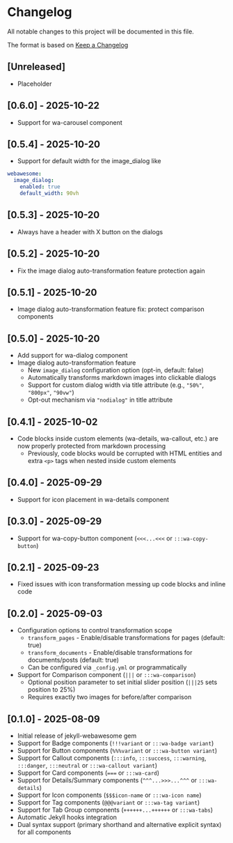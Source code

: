 # Changelog

All notable changes to this project will be documented in this file.

The format is based on [Keep a Changelog](https://keepachangelog.com/en/1.1.0/)

## [Unreleased]

- Placeholder

## [0.6.0] - 2025-10-22

- Support for wa-carousel component

## [0.5.4] - 2025-10-20

- Support for default width for the image_dialog like

```yaml
webawesome:
  image_dialog:
    enabled: true
    default_width: 90vh
```

## [0.5.3] - 2025-10-20

- Always have a header with X button on the dialogs

## [0.5.2] - 2025-10-20

- Fix the image dialog auto-transformation feature protection again

## [0.5.1] - 2025-10-20

- Image dialog auto-transformation feature fix: protect comparison components

## [0.5.0] - 2025-10-20

- Add support for wa-dialog component
- Image dialog auto-transformation feature
  - New `image_dialog` configuration option (opt-in, default: false)
  - Automatically transforms markdown images into clickable dialogs
  - Support for custom dialog width via title attribute (e.g., `"50%"`, `"800px"`, `"90vw"`)
  - Opt-out mechanism via `"nodialog"` in title attribute

## [0.4.1] - 2025-10-02

- Code blocks inside custom elements (wa-details, wa-callout, etc.) are now properly protected from markdown processing
  - Previously, code blocks would be corrupted with HTML entities and extra `<p>` tags when nested inside custom elements

## [0.4.0] - 2025-09-29

- Support for icon placement in wa-details component

## [0.3.0] - 2025-09-29

- Support for wa-copy-button component (`<<<...<<<` or `:::wa-copy-button`)

## [0.2.1] - 2025-09-23

- Fixed issues with icon transformation messing up code blocks and inline code

## [0.2.0] - 2025-09-03

- Configuration options to control transformation scope
  - `transform_pages` - Enable/disable transformations for pages (default: true)
  - `transform_documents` - Enable/disable transformations for documents/posts (default: true)
  - Can be configured via `_config.yml` or programmatically
- Support for Comparison component (`|||` or `:::wa-comparison`)
  - Optional position parameter to set initial slider position (`|||25` sets position to 25%)
  - Requires exactly two images for before/after comparison

## [0.1.0] - 2025-08-09

- Initial release of jekyll-webawesome gem
- Support for Badge components (`!!!variant` or `:::wa-badge variant`)
- Support for Button components (`%%%variant` or `:::wa-button variant`)
- Support for Callout components (`:::info`, `:::success`, `:::warning`, `:::danger`, `:::neutral` or `:::wa-callout variant`)
- Support for Card components (`===` or `:::wa-card`)
- Support for Details/Summary components (`^^^...>>>...^^^` or `:::wa-details`)
- Support for Icon components (`$$$icon-name` or `:::wa-icon name`)
- Support for Tag components (`@@@variant` or `:::wa-tag variant`)
- Support for Tab Group components (`++++++...++++++` or `:::wa-tabs`)
- Automatic Jekyll hooks integration
- Dual syntax support (primary shorthand and alternative explicit syntax) for all components
